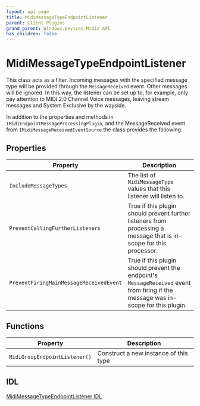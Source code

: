 ```yaml
---
layout: api_page
title: MidiMessageTypeEndpointListener
parent: Client Plugins
grand_parent: Windows.Devices.Midi2 API
has_children: false
---
```


# MidiMessageTypeEndpointListener

This class acts as a filter. Incoming messages with the specified message type will be provided through the `MessageReceived` event. Other messages will be ignored. In this way, the listener can be set up to, for example, only pay attention to MIDI 2.0 Channel Voice messages, leaving stream messages and System Exclusive by the wayside.

In addition to the properties and methods in `IMidiEndpointMessageProcessingPlugin`, and the MessageReceived event from `IMidiMessageReceivedEventSource` the class provides the following:

## Properties

| Property | Description |
| ---- | ---- |
| `IncludeMessageTypes` | The list of `MidiMessageType` values that this listener will listen to. |
| `PreventCallingFurtherListeners` | True if this plugin should prevent further listeners from processing a message that is in-scope for this processor. |
| `PreventFiringMainMessageReceivedEvent` | True if this plugin should prevent the endpoint's `MessageReceived` event from firing if the message was in-scope for this plugin. |

## Functions

| Property | Description |
| ---- | ---- |
| `MidiGroupEndpointListener()` | Construct a new instance of this type |



## IDL

[MidiMessageTypeEndpointListener IDL](https://github.com/microsoft/MIDI/blob/main/src/api/Client/Midi2Client/MidiMessageTypeEndpointListener.idl)
